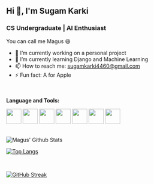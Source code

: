 <h2 >Hi 👋, I'm Sugam Karki </h2>
<h3>CS Undergraduate | AI Enthusiast</h3>

You can call me Magus :smiley:

* 🔭 I’m currently working on a personal project
* 🌱 I’m currently learning Django and Machine Learning
* 📫 How to reach me: sugamkarki4460@gmail.com
* ⚡ Fun fact: A for Apple
<!-- * 😄 My website:  -->


<br>
<p><strong>Language and Tools:</strong></p>
<p>
  <img src="https://cdn.jsdelivr.net/gh/devicons/devicon/icons/html5/html5-original.svg" width="40px" height = "40px"/>
  <img src="https://cdn.jsdelivr.net/gh/devicons/devicon/icons/css3/css3-original.svg" width="40px" height = "40px" />
  <img src="https://cdn.jsdelivr.net/gh/devicons/devicon/icons/sass/sass-original.svg" width="40px" height = "40px"/>
  <img src="https://cdn.jsdelivr.net/gh/devicons/devicon/icons/javascript/javascript-plain.svg" width="40px" height = "40px"/>
  <img src="https://cdn.jsdelivr.net/gh/devicons/devicon/icons/python/python-original.svg" width="40px" height = "40px" />
  <img src="https://cdn.jsdelivr.net/gh/devicons/devicon/icons/arduino/arduino-original.svg" width="40px" height = "40px"/>  
  <img src="https://cdn.jsdelivr.net/gh/devicons/devicon/icons/django/django-original.svg" width="40px" height = "40px" />
  

</p>
<br>
<img align="center" src="https://github-readme-stats.vercel.app/api?username=Magus4450&include_all_commits=true&count_private=true&show_icons=true&line_height=20&title_color=7A7ADB&icon_color=2234AE&text_color=D3D3D3&bg_color=0,000000,130F40" alt="Magus' Github Stats">

[![Top Langs](https://github-readme-stats.vercel.app/api/top-langs/?username=Magus4450&layout=compact&text_color=daf7dc&bg_color=151515)](https://github.com/Magus4450/github-readme-stats)

<br>

[![GitHub Streak](https://github-readme-streak-stats.herokuapp.com?user=Magus4450&theme=gotham&hide_border=true&fire=DD2727)](https://git.io/streak-stats)



